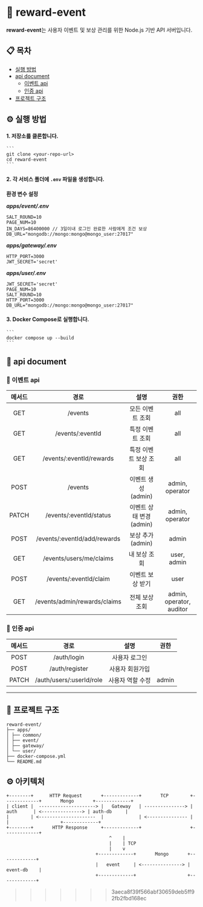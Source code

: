 # 🚀 reward-event

**reward-event**는 사용자 이벤트 및 보상 관리를 위한 Node.js 기반 API 서버입니다.

## 📋 목차

- [실행 방법](#실행-방법)
- [api document](#api-document)
    - [이벤트 api](#이벤트-api)
    - [인증 api](#인증-api)
- [프로젝트 구조](#프로젝트-구조)

## ⚙️ 실행 방법

#### 1. 저장소를 클론합니다.
    ```
    git clone <your-repo-url>
    cd reward-event
    ```
#### 2. 각 서비스 폴더에 `.env` 파일을 생성합니다.

__환경 변수 설정__

__*apps/event/.env*__
  ```
  SALT_ROUND=10
  PAGE_NUM=10
  IN_DAYS=86400000 // 3일이내 로그인 완료한 사람에게 조건 보상
  DB_URL="mongodb://mongo:mongo@mongo_user:27017"
  ```

__*apps/gateway/.env*__
  ```
  HTTP_PORT=3000
  JWT_SECRET='secret'
  ```

__*apps/user/.env*__
  ```
  JWT_SECRET='secret'
  PAGE_NUM=10
  SALT_ROUND=10
  HTTP_PORT=3000
  DB_URL="mongodb://mongo:mongo@mongo_user:27017"
  ```

#### 3. Docker Compose로 실행합니다.
    ```
    docker compose up --build
    ```


## 📝 api document

### 🎉 이벤트 api


| 메서드 | 경로 | 설명 | 권한 |
| :----: | :------------------------------------------: | :----------------------------: | :-------------------------: |
|  GET   | /events                                    | 모든 이벤트 조회                | all                        |
|  GET   | /events/:eventId                           | 특정 이벤트 조회                | all                        |
|  GET   | /events/:eventId/rewards                   | 특정 이벤트 보상 조회           | all                        |
|  POST  | /events                                    | 이벤트 생성 (admin)             | admin, operator            |
| PATCH  | /events/:eventId/status                    | 이벤트 상태 변경 (admin)        | admin, operator            |
|  POST  | /events/:eventId/add/rewards               | 보상 추가 (admin)               | admin                      |
|  GET   | /events/users/me/claims                    | 내 보상 조회                    | user, admin                |
|  POST  | /events/:eventId/claim                     | 이벤트 보상 받기                | user                       |
|  GET   | /events/admin/rewards/claims               | 전체 보상 조회                  | admin, operator, auditor   |


### 🔐 인증 api

| 메서드 | 경로 | 설명 | 권한 |
| :----: | :------------------------------------------: | :----------------------------: | :-------------------------: |
|  POST  | /auth/login                                 | 사용자 로그인                   |                            |
|  POST  | /auth/register                              | 사용자 회원가입                 |                            |
| PATCH  | /auth/users/:userId/role                    | 사용자 역할 수정                | admin                      |

---

## 📁 프로젝트 구조
```
reward-event/
├── apps/
│ ├── common/
│ ├── event/
│ ├── gateway/
│ └── user/
├── docker-compose.yml
└── README.md
```

## ⚙️ 아키텍처

```
+--------+      HTTP Request       +-------------+       TCP        +-------------+       Mongo       +-------------+
| client |  ---------------------> |   Gateway   | ---------------> |   auth      | <---------------> | auth-db     |
|        | <---------------------  |             | <--------------- |             |                   +-------------+
+--------+       HTTP Response     +-------------+                  +-------------+
                                      ^    |
                                      |    | TCP
                                      |    v
                                 +-------------+       Mongo       +-------------+
                                 |   event     | <---------------> | event-db    |
                                 +-------------+                   +-------------+

```
>>>>>>> 3aeca8f39f566abf30659deb5ff92fb2fbd168ec
